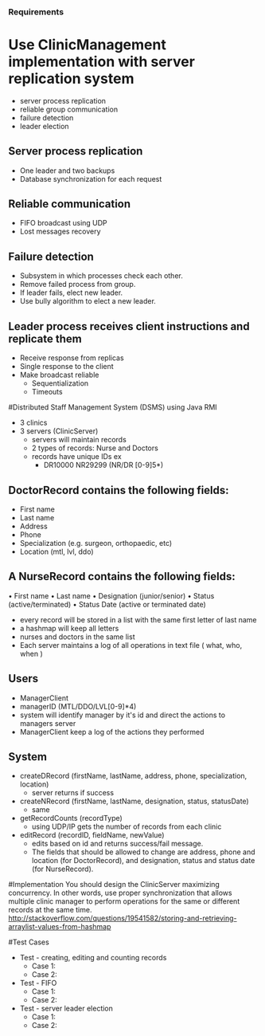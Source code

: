 ### Requirements
 
 #  Use ClinicManagement implementation with server replication system
  * server process replication
  * reliable group communication
  * failure detection
  * leader election

## Server process replication
* One leader and two backups
* Database synchronization for each request

## Reliable communication
* FIFO broadcast using UDP
* Lost messages recovery
	
## Failure detection
* Subsystem in which processes check each other.
* Remove failed process from group.
* If leader fails, elect new leader.
* Use bully algorithm to elect a new leader.

## Leader process receives client instructions and replicate them
* Receive response from replicas
* Single response to the client
* Make broadcast reliable
  * Sequentialization
  * Timeouts


#Distributed Staff Management System (DSMS) using Java RMI

* 3 clinics
* 3 servers (ClinicServer)
  * servers will maintain records
  * 2 types of records: Nurse and Doctors
  * records have unique IDs ex
    * DR10000 NR29299 (NR/DR [0-9]5*)

## DoctorRecord contains the following fields:
* First name
* Last name
* Address
* Phone
* Specialization (e.g. surgeon, orthopaedic, etc)
* Location (mtl, lvl, ddo)

## A NurseRecord contains the following fields:
• First name
• Last name
• Designation (junior/senior)
• Status (active/terminated)
• Status Date (active or terminated date)

* every record will be stored in a list with the same first letter of last name
* a hashmap will keep all letters
* nurses and doctors in the same list
* Each server maintains a log of all operations in text file ( what, who, when )

## Users 
* ManagerClient
* managerID (MTL/DDO/LVL[0-9]*4)
* system will identify manager by it's id and direct the actions to managers server
* ManagerClient keep a log of the actions they performed

## System
* createDRecord (firstName, lastName, address, phone, specialization, location)
  * server returns if success
* createNRecord (firstName, lastName, designation, status, statusDate)
  * same
* getRecordCounts (recordType)
  * using UDP/IP gets the number of records from each clinic
* editRecord (recordID, fieldName, newValue)
  * edits based on id and returns success/fail message. 
  * The fields that should be allowed to change are address, phone and location (for DoctorRecord), and designation, status and status date (for NurseRecord).

#Implementation
You should design the ClinicServer maximizing concurrency. In other words, use proper
synchronization that allows multiple clinic manager to perform operations for the same or
different records at the same time.
http://stackoverflow.com/questions/19541582/storing-and-retrieving-arraylist-values-from-hashmap

#Test Cases

* Test - creating, editing and counting records
  * Case 1: 
  * Case 2: 
* Test - FIFO
  * Case 1: 
  * Case 2:
* Test - server leader election
  * Case 1:
  * Case 2:
